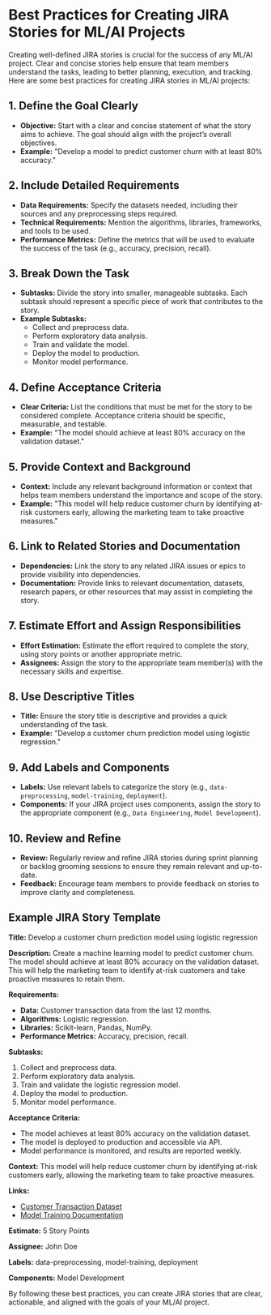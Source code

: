 # Best Practices for Creating JIRA Stories for ML/AI Projects

Creating well-defined JIRA stories is crucial for the success of any ML/AI project. Clear and concise stories help ensure that team members understand the tasks, leading to better planning, execution, and tracking. Here are some best practices for creating JIRA stories in ML/AI projects:

## 1. **Define the Goal Clearly**

- **Objective:** Start with a clear and concise statement of what the story aims to achieve. The goal should align with the project’s overall objectives.
- **Example:** "Develop a model to predict customer churn with at least 80% accuracy."

## 2. **Include Detailed Requirements**

- **Data Requirements:** Specify the datasets needed, including their sources and any preprocessing steps required.
- **Technical Requirements:** Mention the algorithms, libraries, frameworks, and tools to be used.
- **Performance Metrics:** Define the metrics that will be used to evaluate the success of the task (e.g., accuracy, precision, recall).

## 3. **Break Down the Task**

- **Subtasks:** Divide the story into smaller, manageable subtasks. Each subtask should represent a specific piece of work that contributes to the story.
- **Example Subtasks:**
  - Collect and preprocess data.
  - Perform exploratory data analysis.
  - Train and validate the model.
  - Deploy the model to production.
  - Monitor model performance.

## 4. **Define Acceptance Criteria**

- **Clear Criteria:** List the conditions that must be met for the story to be considered complete. Acceptance criteria should be specific, measurable, and testable.
- **Example:** "The model should achieve at least 80% accuracy on the validation dataset."

## 5. **Provide Context and Background**

- **Context:** Include any relevant background information or context that helps team members understand the importance and scope of the story.
- **Example:** "This model will help reduce customer churn by identifying at-risk customers early, allowing the marketing team to take proactive measures."

## 6. **Link to Related Stories and Documentation**

- **Dependencies:** Link the story to any related JIRA issues or epics to provide visibility into dependencies.
- **Documentation:** Provide links to relevant documentation, datasets, research papers, or other resources that may assist in completing the story.

## 7. **Estimate Effort and Assign Responsibilities**

- **Effort Estimation:** Estimate the effort required to complete the story, using story points or another appropriate metric.
- **Assignees:** Assign the story to the appropriate team member(s) with the necessary skills and expertise.

## 8. **Use Descriptive Titles**

- **Title:** Ensure the story title is descriptive and provides a quick understanding of the task.
- **Example:** "Develop a customer churn prediction model using logistic regression."

## 9. **Add Labels and Components**

- **Labels:** Use relevant labels to categorize the story (e.g., `data-preprocessing`, `model-training`, `deployment`).
- **Components:** If your JIRA project uses components, assign the story to the appropriate component (e.g., `Data Engineering`, `Model Development`).

## 10. **Review and Refine**

- **Review:** Regularly review and refine JIRA stories during sprint planning or backlog grooming sessions to ensure they remain relevant and up-to-date.
- **Feedback:** Encourage team members to provide feedback on stories to improve clarity and completeness.

## Example JIRA Story Template

**Title:**
Develop a customer churn prediction model using logistic regression

**Description:**
Create a machine learning model to predict customer churn. The model should achieve at least 80% accuracy on the validation dataset. This will help the marketing team to identify at-risk customers and take proactive measures to retain them.

**Requirements:**

- **Data:** Customer transaction data from the last 12 months.
- **Algorithms:** Logistic regression.
- **Libraries:** Scikit-learn, Pandas, NumPy.
- **Performance Metrics:** Accuracy, precision, recall.

**Subtasks:**

1. Collect and preprocess data.
2. Perform exploratory data analysis.
3. Train and validate the logistic regression model.
4. Deploy the model to production.
5. Monitor model performance.

**Acceptance Criteria:**

- The model achieves at least 80% accuracy on the validation dataset.
- The model is deployed to production and accessible via API.
- Model performance is monitored, and results are reported weekly.

**Context:**
This model will help reduce customer churn by identifying at-risk customers early, allowing the marketing team to take proactive measures.

**Links:**

- [Customer Transaction Dataset](link)
- [Model Training Documentation](link)

**Estimate:**
5 Story Points

**Assignee:**
John Doe

**Labels:**
data-preprocessing, model-training, deployment

**Components:**
Model Development

By following these best practices, you can create JIRA stories that are clear, actionable, and aligned with the goals of your ML/AI project.